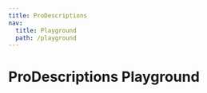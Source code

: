```yaml
---
title: ProDescriptions
nav:
  title: Playground
  path: /playground
---
```


# ProDescriptions Playground

<code src="../../demos/descriptions/demos/dynamic-descriptions.tsx"  background="var(--main-bg-color)" title="属性展示"></code>
